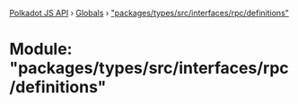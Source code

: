[Polkadot JS API](../README.md) › [Globals](../globals.md) › ["packages/types/src/interfaces/rpc/definitions"](_packages_types_src_interfaces_rpc_definitions_.md)

# Module: "packages/types/src/interfaces/rpc/definitions"


